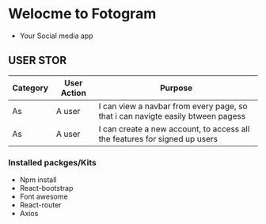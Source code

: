 # Welocme to Fotogram 
* Your Social media app

## USER STOR

| Category  | User Action                               | Purpose                                      | 
|-----------|-------------------------------------------|----------------------------------------------|
|  As  | A user | I can view a navbar from every page, so that i can navigte easily btween pagess|
| As |  A user | I can create a new account, to access all the features for signed up users |




### Installed packges/Kits
* Npm install
* React-bootstrap
* Font awesome
* React-router
* Axios